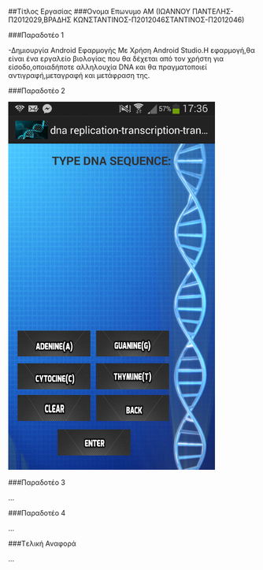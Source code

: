 ##Τίτλος Εργασίας
###Ονομα Επωνυμο ΑΜ (ΙΩΑΝΝΟΥ ΠΑΝΤΕΛΗΣ-Π2012029,ΒΡΑΔΗΣ ΚΩΝΣΤΑΝΤΙΝΟΣ-Π2012046ΣΤΑΝΤΙΝΟΣ-Π2012046)

###Παραδοτέο 1

-Δημιουργία Android Εφαρμογής Με Χρήση Android Studio.Η εφαρμογή,θα είναι ένα εργαλείο βιολογίας που θα δέχεται από τον χρήστη για είσοδο,οποιαδήποτε αλληλουχία DNA και θα πραγματοποιεί αντιγραφή,μεταγραφή και μετάφραση της.

###Παραδοτέο 2

![alt tag](https://raw.githubusercontent.com/PantelisIoannou/images/master/img.png)

###Παραδοτέο 3

...

###Παραδοτέο 4

...

###Tελική Αναφορά

...
